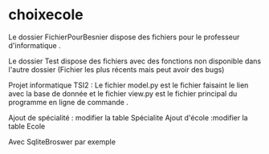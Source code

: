 # choixecole
Le dossier FichierPourBesnier dispose des fichiers pour le professeur d'informatique .

Le dossier Test dispose des fichiers avec des fonctions non disponible dans l'autre dossier (Fichier les plus récents mais peut avoir des bugs)

Projet informatique TSI2 : Le fichier model.py est le fichier faisaint le lien avec la base de donnée et le fichier view.py est le fichier principal du programme en ligne de commande .


Ajout de spécialité : modifier la table Spécialite
Ajout d'école :modifier la table Ecole

Avec SqliteBroswer par exemple
